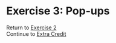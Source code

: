 # Exercise 3: Pop-ups  

Return to [Exercise 2](Exercise2_Adding-Data.md)  
Continue to [Extra Credit](ExtraCredit_Trade-Tricks.md)  
